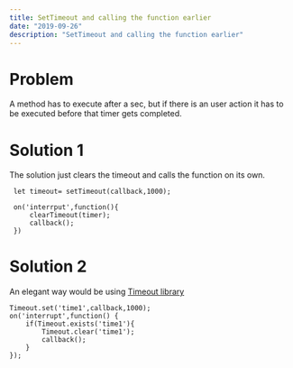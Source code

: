 ```yaml
---
title: SetTimeout and calling the function earlier
date: "2019-09-26"
description: "SetTimeout and calling the function earlier"
---
```


# Problem
A method has to execute after a sec, but if there is an user action it has to be executed before that timer gets completed.

# Solution 1
The solution just clears the timeout and calls the function on its own. 
```
 let timeout= setTimeout(callback,1000);

 on('interrput',function(){
     clearTimeout(timer);
     callback();
 })

```

# Solution 2

An elegant way would be using [Timeout library](https://github.com/rommelsantor/Timeout) 

```
Timeout.set('time1',callback,1000);
on('interrupt',function() {
    if(Timeout.exists('time1'){
        Timeout.clear('time1');
        callback();
    }
});

```